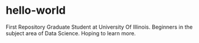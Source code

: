# hello-world
First Repository
Graduate Student at University Of Illinois. Beginners in the subject area of Data Science. Hoping to learn more.

